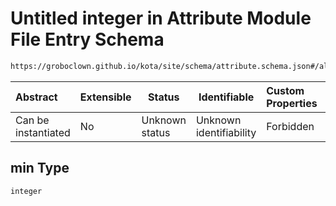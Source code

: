 # Untitled integer in Attribute Module File Entry Schema

```txt
https://groboclown.github.io/kota/site/schema/attribute.schema.json#/allOf/1/oneOf/9/properties/bound/properties/min
```




| Abstract            | Extensible | Status         | Identifiable            | Custom Properties | Additional Properties | Access Restrictions | Defined In                                                                                       |
| :------------------ | ---------- | -------------- | ----------------------- | :---------------- | --------------------- | ------------------- | ------------------------------------------------------------------------------------------------ |
| Can be instantiated | No         | Unknown status | Unknown identifiability | Forbidden         | Allowed               | none                | [attribute.schema.json\*](../../../../docs/bin/out/attribute.schema.json "open original schema") |

## min Type

`integer`
